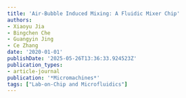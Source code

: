 ```yaml
---
title: 'Air-Bubble Induced Mixing: A Fluidic Mixer Chip'
authors:
- Xiaoyu Jia
- Bingchen Che
- Guangyin Jing
- Ce Zhang
date: '2020-01-01'
publishDate: '2025-05-26T13:36:33.924523Z'
publication_types:
- article-journal
publication: '*Micromachines*'
tags: ["Lab-on-Chip and Microfluidics"]
---
```

